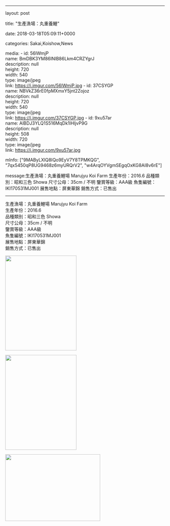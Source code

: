 
--- 

layout: post 

title:  "生產漁場：丸重養鯉" 

date:   2018-03-18T05:09:11+0000 

categories: Sakai,Koishow,News 

media:  - id: 56lWmjP<br />    name: BmDBK3YM86INlB86Lkm4CRZYgrJ<br />    description: null<br />    height: 720<br />    width: 540<br />    type: image/jpeg<br />    link: https://i.imgur.com/56lWmjP.jpg  - id: 37CSYGP<br />    name: NBVkZ36rE0fpMXmxY5jnt2Zojoz<br />    description: null<br />    height: 720<br />    width: 540<br />    type: image/jpeg<br />    link: https://i.imgur.com/37CSYGP.jpg  - id: 9xu57ar<br />    name: AlBDJ3YLQ1S516MqDk1lHljvP9G<br />    description: null<br />    height: 508<br />    width: 720<br />    type: image/jpeg<br />    link: https://i.imgur.com/9xu57ar.jpg

mInfo: ["9MAByLXlQ8IQo9EyV7Y8TPMKQG", "7qx5450qP8UG9468z6myURQrV2", "w4ArqOYVgmSEgqOxKG8AI8v6rE"] 

message:生產漁場：丸重養鯉場 Marujyu Koi Farm
生產年份：2016.6
品種類別：昭和三色 Showa
尺寸公母：35cm / 不明
鑒賞等級：AAA級
魚隻編號：IKI170531MJ001
展售地點：屏東華錦
銷售方式：已售出


--- 

生產漁場：丸重養鯉場 Marujyu Koi Farm<br />生產年份：2016.6<br />品種類別：昭和三色 Showa<br />尺寸公母：35cm / 不明<br />鑒賞等級：AAA級<br />魚隻編號：IKI170531MJ001<br />展售地點：屏東華錦<br />銷售方式：已售出


<a href="https://i.imgur.com/56lWmjP.jpg"><img src="https://i.imgur.com/56lWmjP.jpg" height=300 width=225 /></a> 

 
<a href="https://i.imgur.com/37CSYGP.jpg"><img src="https://i.imgur.com/37CSYGP.jpg" height=300 width=225 /></a> 

 
<a href="https://i.imgur.com/9xu57ar.jpg"><img src="https://i.imgur.com/9xu57ar.jpg" height=211 width=300 /></a> 
 



